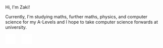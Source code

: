 Hi, I'm Zaki!

Currently, I'm studying maths, further maths, physics, and computer science for my A-Levels and I hope to take computer science forwards at university.

<img src="images/linkedin.png" width="32" style="margin-right: 20px;"><img src="images/email.svg" width="32">
